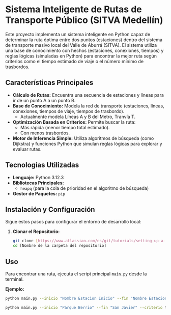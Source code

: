 # Sistema Inteligente de Rutas de Transporte Público (SITVA Medellín)

Este proyecto implementa un sistema inteligente en Python capaz de determinar la ruta óptima entre dos puntos (estaciones) dentro del sistema de transporte masivo local del Valle de Aburrá (SITVA). El sistema utiliza una base de conocimiento con hechos (estaciones, conexiones, tiempos) y reglas lógicas (simuladas en Python) para encontrar la mejor ruta según criterios como el tiempo estimado de viaje o el número mínimo de trasbordos.

## Características Principales

* **Cálculo de Rutas:** Encuentra una secuencia de estaciones y líneas para ir de un punto A a un punto B.
* **Base de Conocimiento:** Modela la red de transporte (estaciones, líneas, conexiones, tiempos de viaje, tiempos de trasbordo).
    * Actualmente modela Líneas A y B del Metro, Tranvía T.
* **Optimización Basada en Criterios:** Permite buscar la ruta:
    * Más rápida (menor tiempo total estimado).
    * Con menos trasbordos.
* **Motor de Inferencia Simple:** Utiliza algoritmos de búsqueda (como Dijkstra) y funciones Python que simulan reglas lógicas para explorar y evaluar rutas.

## Tecnologías Utilizadas

* **Lenguaje:** Python 3.12.3
* **Bibliotecas Principales:**
    * `heapq` (para la cola de prioridad en el algoritmo de búsqueda)
* **Gestor de Paquetes:** `pip`

## Instalación y Configuración

Sigue estos pasos para configurar el entorno de desarrollo local:

1.  **Clonar el Repositorio:**
    ```bash
    git clone [https://www.atlassian.com/es/git/tutorials/setting-up-a-repository](https://www.atlassian.com/es/git/tutorials/setting-up-a-repository)
    cd [Nombre de la carpeta del repositorio]
    ```
    
## Uso

Para encontrar una ruta, ejecuta el script principal `main.py` desde la terminal.

**Ejemplo:**

```bash
python main.py --inicio "Nombre Estacion Inicio" --fin "Nombre Estacion Fin" --criterio [tiempo|trasbordos]

python main.py --inicio "Parque Berrio" --fin "San Javier" --criterio tiempo